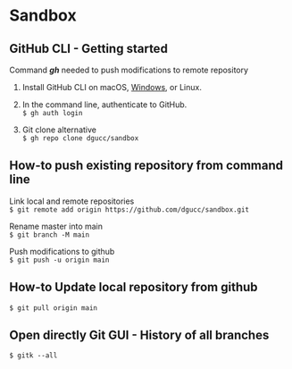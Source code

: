 # Sandbox

## GitHub CLI - Getting started

Command ***gh*** needed to push modifications to remote repository
1. Install GitHub CLI on macOS, [Windows](https://github.com/cli/cli/releases/download/v2.11.3/gh_2.11.3_windows_amd64.msi), or Linux.  
2. In the command line, authenticate to GitHub.  
`$ gh auth login` 

3. Git clone alternative  
`$ gh repo clone dgucc/sandbox` 


## How-to push existing repository from command line   
Link local and remote repositories  
`$ git remote add origin https://github.com/dgucc/sandbox.git`  

Rename master into main  
`$ git branch -M main`  

Push modifications to github  
`$ git push -u origin main`

## How-to Update local repository from github  
`$ git pull origin main`  

## Open directly Git GUI - History of all branches  
`$ gitk --all`  
